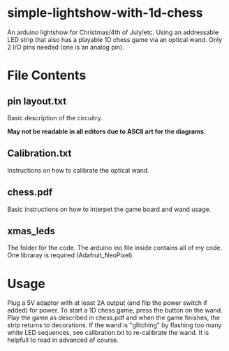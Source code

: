 # simple-lightshow-with-1d-chess
An arduino lightshow for Christmas/4th of July/etc. Using an addressable LED strip that also has a playable 1D chess game via an optical wand. Only 2 I/O pins needed (one is an analog pin).
# File Contents
## pin layout.txt
Basic description of the circuitry.

**May not be readable in all editors due to ASCII art for the diagrams.**

## Calibration.txt
Instructions on how to calibrate the optical wand.

## chess.pdf
Basic instructions on how to interpet the game board and wand usage.

## xmas_leds
The folder for the code. The arduino ino file inside contains all of my code. One libraray is required (Adafruit_NeoPixel).

# Usage
Plug a 5V adaptor with at least 2A output (and flip the power switch if added) for power. To start a 1D chess game, press the button on the wand. Play the game as described in chess.pdf and when the game finishes, the strip returns to decorations. If the wand is "glitching" by flashing too many white LED sequences, see calibration.txt to re-calibrate the wand. It is helpfull to read in advanced of course.
